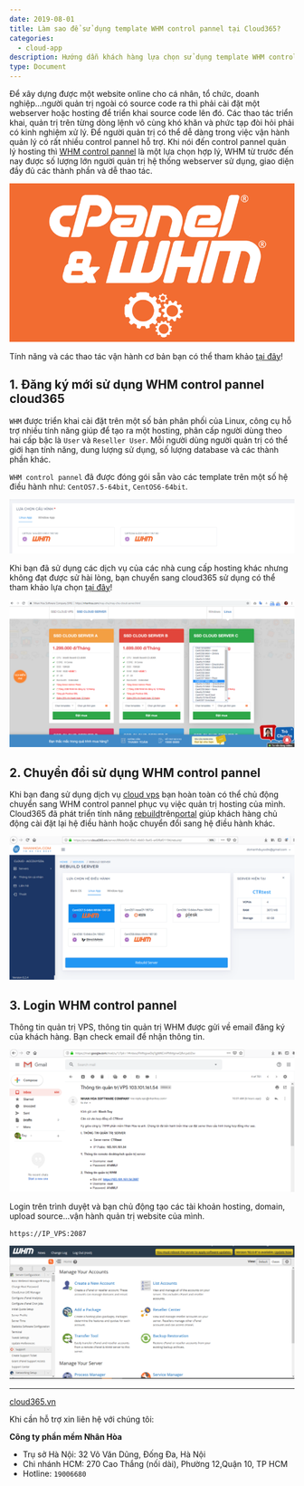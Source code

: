 ```yaml
---
date: 2019-08-01
title: Làm sao để sử dụng template WHM control pannel tại Cloud365?
categories:
  - cloud-app
description: Hướng dẫn khách hàng lựa chọn sử dụng template WHM control pannel tại cloud365
type: Document
---
```


Để xây dựng được một website online cho cá nhân, tổ chức, doanh nghiệp...người quản trị ngoài có source code ra thì phải cài đặt một webserver hoặc hosting để triển khai source code lên đó. Các thao tác triển khai, quản trị trên từng dòng lệnh vô cùng khó khăn và phức tạp đòi hỏi phải có kinh nghiệm xử lý. Để người quản trị có thể dễ dàng trong việc vận hành quản lý có rất nhiều control pannel hỗ trợ. Khi nói đến control pannel quản lý hosting thì <a href="https://support.cloud365.vn/cloud-app/gioi-thieu-WHM-CPnel/" target="_blank">WHM control pannel</a> là một lựa chọn hợp lý, WHM từ trước đến nay được số lượng lớn người quản trị hệ thống webserver sử dụng, giao diện đầy đủ các thành phần và dễ thao tác.

![](/images/img-ls-su-dung-whm/whm.png)

Tính năng và các thao tác vận hành cơ bản bạn có thể tham khảo <a href="https://support.cloud365.vn/cloud-app/gioi-thieu-WHM-CPnel/" target="_blank">tại đây</a>!

## 1. Đăng ký mới sử dụng WHM control pannel cloud365

`WHM` được triển khai cài đặt trên một số bản phân phối của Linux, công cụ hỗ trợ nhiều tính năng giúp để tạo ra một hosting, phân cấp người dùng theo hai cấp bậc là `User` và `Reseller User`. Mỗi người dùng người quản trị có thể giới hạn tính năng, dung lượng sử dụng, số lượng database và các thành phần khác.

`WHM control pannel` đã được đóng gói sẵn vào các template trên một số hệ điều hành như: `CentOS7.5-64bit`, `CentOS6-64bit`.

![](/images/img-ls-su-dung-whm/Screenshot_339.png)

Khi bạn đã sử dụng các dịch vụ của các nhà cung cấp hosting khác nhưng không đạt được sử hài lòng, bạn chuyển sang cloud365 sử dụng có thể tham khảo lựa chọn <a href="https://nhanhoa.com/may-chu/may-chu-cloud-server.html" target="_blank">tại đây</a>!

![](/images/img-ls-su-dung-whm/Screenshot_340.png)

## 2. Chuyển đổi sử dụng WHM control pannel

Khi bạn đang sử dụng dịch vụ <a href="https://cloud365.vn/" target="_blank">cloud vps</a> bạn hoàn toàn có thể chủ động chuyển sang WHM control pannel phục vụ việc quản trị hosting của mình. Cloud365 đã phát triển tính năng <a href="https://support.cloud365.vn/video/huong-dan-rebuild-cloud-server-cloud365/" target="_blank">rebuild</a>trên<a href="https://portal.cloud365.vn/" target="_blank">portal</a> giúp khách hàng chủ động cài đặt lại hệ điều hành hoặc chuyển đổi sang hệ điều hành khác.

![](/images/img-ls-su-dung-whm/Screenshot_341.png)

## 3. Login WHM control pannel

Thông tin quản trị VPS, thông tin quản trị WHM được gửi về email đăng ký của khách hàng. Bạn check email để nhận thông tin.

![](/images/img-ls-su-dung-whm/Screenshot_342.png)

Login trên trình duyệt và bạn chủ động tạo các tài khoản hosting, domain, upload source...vận hành quản trị website của mình.

```
https://IP_VPS:2087
```

![](/images/img-ls-su-dung-whm/Screenshot_343.png)

---
<a href="https://cloud365.vn/" target="_blank">cloud365.vn</a>

Khi cần hỗ trợ xin liên hệ với chúng tôi:

**Công ty phần mềm Nhân Hòa**
- Trụ sở Hà Nội: 32 Võ Văn Dũng, Đống Đa, Hà Nội
- Chi nhánh HCM: 270 Cao Thắng (nối dài), Phường 12,Quận 10, TP HCM
- Hotline: `19006680`
